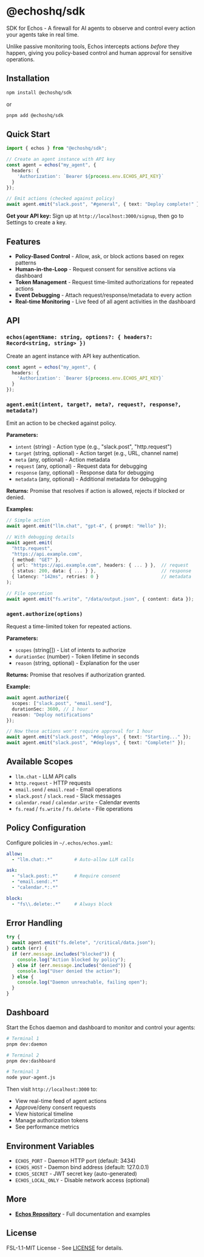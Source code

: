 # @echoshq/sdk

SDK for Echos - A firewall for AI agents to observe and control every action your agents take in real time.

Unlike passive monitoring tools, Echos intercepts actions *before* they happen, giving you policy-based control and human approval for sensitive operations.


## Installation

```bash
npm install @echoshq/sdk
```

or

```bash
pnpm add @echoshq/sdk
```

## Quick Start

```typescript
import { echos } from "@echoshq/sdk";

// Create an agent instance with API key
const agent = echos("my_agent", {
  headers: {
    'Authorization': `Bearer ${process.env.ECHOS_API_KEY}`
  }
});

// Emit actions (checked against policy)
await agent.emit("slack.post", "#general", { text: "Deploy complete!" });
```

**Get your API key:** Sign up at `http://localhost:3000/signup`, then go to Settings to create a key.

## Features

- **Policy-Based Control** - Allow, ask, or block actions based on regex patterns
- **Human-in-the-Loop** - Request consent for sensitive actions via dashboard
- **Token Management** - Request time-limited authorizations for repeated actions
- **Event Debugging** - Attach request/response/metadata to every action
- **Real-time Monitoring** - Live feed of all agent activities in the dashboard

## API

### `echos(agentName: string, options?: { headers?: Record<string, string> })`

Create an agent instance with API key authentication.

```typescript
const agent = echos("my_agent", {
  headers: {
    'Authorization': `Bearer ${process.env.ECHOS_API_KEY}`
  }
});
```

### `agent.emit(intent, target?, meta?, request?, response?, metadata?)`

Emit an action to be checked against policy.

**Parameters:**
- `intent` (string) - Action type (e.g., "slack.post", "http.request")
- `target` (string, optional) - Action target (e.g., URL, channel name)
- `meta` (any, optional) - Action metadata
- `request` (any, optional) - Request data for debugging
- `response` (any, optional) - Response data for debugging
- `metadata` (any, optional) - Additional metadata for debugging

**Returns:** Promise that resolves if action is allowed, rejects if blocked or denied.

**Examples:**

```typescript
// Simple action
await agent.emit("llm.chat", "gpt-4", { prompt: "Hello" });

// With debugging details
await agent.emit(
  "http.request",
  "https://api.example.com",
  { method: "GET" },
  { url: "https://api.example.com", headers: { ... } },  // request
  { status: 200, data: { ... } },                        // response
  { latency: "142ms", retries: 0 }                       // metadata
);

// File operation
await agent.emit("fs.write", "/data/output.json", { content: data });
```

### `agent.authorize(options)`

Request a time-limited token for repeated actions.

**Parameters:**
- `scopes` (string[]) - List of intents to authorize
- `durationSec` (number) - Token lifetime in seconds
- `reason` (string, optional) - Explanation for the user

**Returns:** Promise that resolves if authorization granted.

**Example:**

```typescript
await agent.authorize({
  scopes: ["slack.post", "email.send"],
  durationSec: 3600, // 1 hour
  reason: "Deploy notifications"
});

// Now these actions won't require approval for 1 hour
await agent.emit("slack.post", "#deploys", { text: "Starting..." });
await agent.emit("slack.post", "#deploys", { text: "Complete!" });
```

## Available Scopes

- `llm.chat` - LLM API calls
- `http.request` - HTTP requests
- `email.send` / `email.read` - Email operations
- `slack.post` / `slack.read` - Slack messages
- `calendar.read` / `calendar.write` - Calendar events
- `fs.read` / `fs.write` / `fs.delete` - File operations

## Policy Configuration

Configure policies in `~/.echos/echos.yaml`:

```yaml
allow:
  - "llm.chat:.*"        # Auto-allow LLM calls

ask:
  - "slack.post:.*"      # Require consent
  - "email.send:.*"
  - "calendar.*:.*"

block:
  - "fs\\.delete:.*"     # Always block
```

## Error Handling

```typescript
try {
  await agent.emit("fs.delete", "/critical/data.json");
} catch (err) {
  if (err.message.includes("blocked")) {
    console.log("Action blocked by policy");
  } else if (err.message.includes("denied")) {
    console.log("User denied the action");
  } else {
    console.log("Daemon unreachable, failing open");
  }
}
```

## Dashboard

Start the Echos daemon and dashboard to monitor and control your agents:

```bash
# Terminal 1
pnpm dev:daemon

# Terminal 2  
pnpm dev:dashboard

# Terminal 3
node your-agent.js
```

Then visit `http://localhost:3000` to:
- View real-time feed of agent actions
- Approve/deny consent requests
- View historical timeline
- Manage authorization tokens
- See performance metrics

## Environment Variables

- `ECHOS_PORT` - Daemon HTTP port (default: 3434)
- `ECHOS_HOST` - Daemon bind address (default: 127.0.0.1)
- `ECHOS_SECRET` - JWT secret key (auto-generated)
- `ECHOS_LOCAL_ONLY` - Disable network access (optional)

## More

- **[Echos Repository](https://github.com/kagehq/echos)** - Full documentation and examples

## License

FSL-1.1-MIT License - See [LICENSE](https://github.com/kagehq/echos/blob/main/LICENSE) for details.

